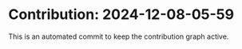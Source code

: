 # Contribution: 2024-12-08-05-59
This is an automated commit to keep the contribution graph active.
